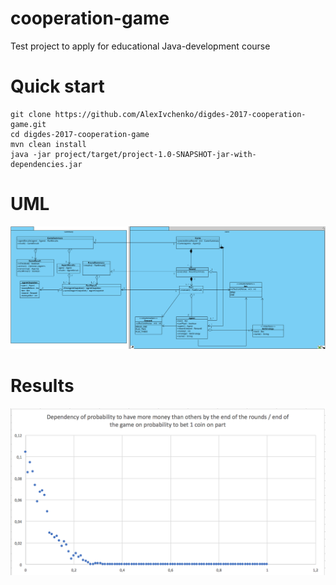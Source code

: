 # cooperation-game
Test project to apply for educational Java-development course

# Quick start
```
git clone https://github.com/AlexIvchenko/digdes-2017-cooperation-game.git
cd digdes-2017-cooperation-game
mvn clean install
java -jar project/target/project-1.0-SNAPSHOT-jar-with-dependencies.jar
```
# UML
![](https://github.com/AlexIvchenko/digdes-2017-cooperation-game/blob/master/diagrams/cooperation-game.png)

# Results
![](https://github.com/AlexIvchenko/digdes-2017-cooperation-game/blob/master/project/results/result.png)
